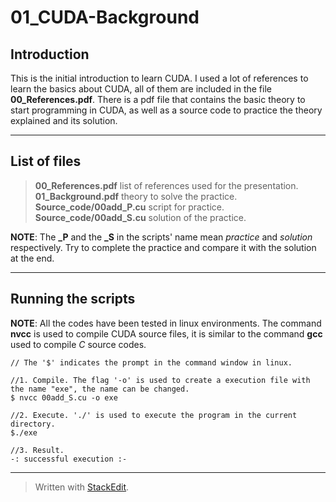01_CUDA-Background
===================

Introduction
-------------
This is the initial introduction to learn CUDA. I used a lot of references to learn the basics about CUDA, all of them are included in the file **00_References.pdf**. 
There is a pdf file that contains the basic theory to start programming in CUDA, as well as a source code to practice the theory explained and its solution.

-------------

List of files
-------------
>**00_References.pdf** list of references used for the presentation.
>**01_Background.pdf** theory to solve the practice.
>**Source_code/00add_P.cu** script for practice.
>**Source_code/00add_S.cu** solution of the practice.

**NOTE**: The **_P** and the **_S** in the scripts' name mean *practice* and *solution* respectively. Try to complete the practice and compare it with the solution at the end.

-------------

Running the scripts
-------------

**NOTE**: All the codes have been tested in linux environments. The command **nvcc** is used to compile CUDA source files, it is similar to the command **gcc** used to compile *C* source codes.

```
// The '$' indicates the prompt in the command window in linux.

//1. Compile. The flag '-o' is used to create a execution file with the name "exe", the name can be changed. 
$ nvcc 00add_S.cu -o exe

//2. Execute. './' is used to execute the program in the current directory.
$./exe  

//3. Result.
-: successful execution :-
```
-------------


> Written with [StackEdit](https://stackedit.io/).